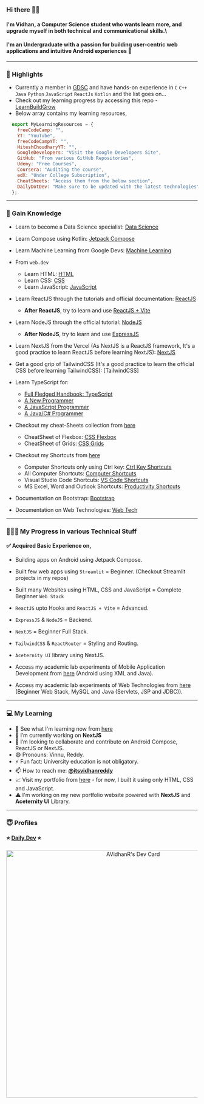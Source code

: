 ### Hi there 👋🏻

#### I'm Vidhan, a Computer Science student who wants learn more, and upgrade myself in both technical and communicational skills.\
#### I'm an Undergraduate with a passion for building user-centric web applications and intuitive Android experiences 🚀

---

### 🌟 Highlights

- Currently a member in [GDSC](https://github.com/GDSC-REC) and have hands-on experience in `C` `C++` `Java` `Python` `JavaScript` `ReactJs` `Kotlin` and the list goes on...
- Check out my learning progress by accessing this repo - [LearnBuildGrow](https://github.com/AVidhanR/LearnBuildGrow)
- Below array contains my learning resources,

```js
  export MyLearningResources = {
    freeCodeCamp: "",
    YT: "YouTube",
    freeCodeCampYT: "",
    HiteshChoudharyYT: "",
    GoogleDevelopers: "Visit the Google Developers Site",
    GitHub: "From various GitHub Repositories",
    Udemy: "Free Courses",
    Coursera: "Auditing the course",
    edX: "Under College Subscription",
    CheatSheets: "Access them from the below section",
    DailyDotDev: "Make sure to be updated with the latest technologies"
  };
```

---

### 🤝 Gain Knowledge

- Learn to become a Data Science specialist: [Data Science](https://www.kaggle.com/learn)
- Learn Compose using Kotlin: [Jetpack Compose](https://developer.android.com/courses/android-basics-compose/course)
- Learn Machine Learning from Google Devs: [Machine Learning](https://developers.google.com/machine-learning)
- From `web.dev`
  - Learn HTML: [HTML](https://web.dev/learn/html)
  - Learn CSS: [CSS](https://web.dev/learn/css)
  - Learn JavaScript: [JavaScript](https://web.dev/learn/javascript)

- Learn ReactJS through the tutorials and official documentation: [ReactJS](https://react.dev/learn)

  - **After ReactJS**, try to learn and use [ReactJS + Vite](https://vitejs.dev/guide/#trying-vite-online)

- Learn NodeJS through the official tutorial: [NodeJS](https://nodejs.org/en/learn/getting-started/introduction-to-nodejs)

  - **After NodeJS**, try to learn and use [ExpressJS](https://expressjs.com/en/starter/installing.html)

- Learn NextJS from the Vercel (As NextJS is a ReactJS framework, It's a good practice to learn ReactJS before learning NextJS): [NextJS](https://nextjs.org/learn/dashboard-app)
- Get a good grip of TailwindCSS (It's a good practice to learn the official CSS before learning TailwindCSS): [TailwindCSS]
- Learn TypeScript for:

  - [Full Fledged Handbook: TypeScript](https://www.typescriptlang.org/docs/handbook/intro.html)
  - [A New Programmer](https://www.typescriptlang.org/docs/handbook/typescript-from-scratch.html)
  - [A JavaScript Programmer](https://www.typescriptlang.org/docs/handbook/typescript-in-5-minutes.html)
  - [A Java/C# Programmer](https://www.typescriptlang.org/docs/handbook/typescript-in-5-minutes-oop.html)

- Checkout my cheat-Sheets collection from [here](./cheat_sheets/)

  - CheatSheet of Flexbox: [CSS Flexbox](./cheat_sheets/css/CSS%20Flexbox%20Cheatsheet.pdf)
  - CheatSheet of Grids: [CSS Grids](./cheat_sheets/css/CSS%20Grid%20Cheatsheet.pdf)

- Checkout my Shortcuts from [here](./shortcuts/)
  - Computer Shortcuts only using Ctrl key: [Ctrl Key Shortcuts](./shortcuts/Control%20Key%20Shortcuts.png)
  - All Computer Shortcuts: [Computer Shortcuts](./shortcuts/All%20Useful%20Computer%20Shortcuts.png)
  - Visual Studio Code Shortcuts: [VS Code Shortcuts](./shortcuts/Visual%20Studio%20Code%20Shortcuts.pdf)
  - MS Excel, Word and Outlook Shortcuts: [Productivity Shortcuts](./shortcuts/MS%20Excel,%20Word%20and%20Outlook%20Shortcuts.png)
- Documentation on Bootstrap: [Bootstrap](./web_technologies/Bootstrap%20Documentation.pdf)
- Documentation on Web Technologies: [Web Tech](./web_technologies/Web%20Technologies%20Using%20React.pdf)

---

### 🧑🏻‍💻 My Progress in various Technical Stuff

#### ✅ Acquired Basic Experience on,

- Building apps on Android using Jetpack Compose.
- Built few web apps using `Streamlit` = Beginner. (Checkout Streamlit projects in my repos)

- Built many Websites using HTML, CSS and JavaScript = Complete Beginner `Web Stack`
- `ReactJS` upto Hooks and `ReactJS + Vite` = Advanced.
- `ExpressJS` & `NodeJS` = Backend.
- `NextJS` = Beginner Full Stack.
- `TailwindCSS` & `ReactRouter` = Styling and Routing.
- `Aceternity UI` library using NextJS.
- Access my academic lab experiments of Mobile Application Development from [here](https://github.com/AVidhanR/MobileAppDevelopment) (Android using XML and Java).
- Access my academic lab experiments of Web Technologies from [here](https://github.com/AVidhanR/WebTechnologies) (Beginner Web Stack, MySQL and Java (Servlets, JSP and JDBC)).

---

### 💻 My Learning

- 🌱 See what I'm learning now from [here](https://github.com/AVidhanR/LearnBuildGrow)
- 🔭 I’m currently working on **NextJS**
- 👯 I’m looking to collaborate and contribute on Android Compose, ReactJS or NextJS.
- 😄 Pronouns: Vinnu, Reddy.
- ⚡ Fun fact: University education is not obligatory.
- 📫 How to reach me: [**@itsvidhanreddy**](https://linktr.ee/itsvidhanreddy)
- 📈 Visit my portfolio from [here](https://avidhanr.github.io/MyPortfolio) - for now, I built it using only HTML, CSS and JavaScript.
- ⚠️ I'm working on my new portfolio website powered with **NextJS** and **Aceternity UI** Library.
<!--
**AVidhanR/AVidhanR** is a ✨ _special_ ✨ repository because its `README.md` (this file) appears on your GitHub profile.

Here are some ideas to get you started:

- 🔭 I’m currently working on ...
- 🌱 I’m currently learning ...
- 👯 I’m looking to collaborate on ...
- 🤔 I’m looking for help with ...
- 💬 Ask me about ...
- 📫 How to reach me: ...
- 😄 Pronouns: ...

-->

---

### 😇 Profiles

#### ⭐ [Daily.Dev](https://app.daily.dev) ⭐
<div align="center"><a href="https://app.daily.dev/itsvidhanreddy"><img src="https://api.daily.dev/devcards/v2/QYa2Q5Bf97YmbOC9rer5L.png?type=wide&r=egh" width="652" alt="AVidhanR's Dev Card"/></a></div>
